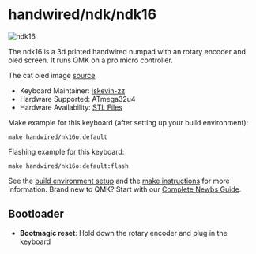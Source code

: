 # handwired/ndk/ndk16

![ndk16](https://github.com/itskevin-zz/ndk-keyboards/assets/7293885/739dfeeb-6cf0-4c67-9100-5f9a37c662bf)

The ndk16 is a 3d printed handwired numpad with an rotary encoder and oled screen. It runs QMK on a pro micro controller.

The cat oled image [source](https://github.com/codeyfrommars/Gamepad).

* Keyboard Maintainer: [iskevin-zz](https://github.com/itskevin-zz)
* Hardware Supported: ATmega32u4
* Hardware Availability: [STL Files](https://github.com/itskevin-zz/ndk-keyboards/tree/master/ndk16)

Make example for this keyboard (after setting up your build environment):

    make handwired/nk16o:default

Flashing example for this keyboard:

    make handwired/nk16o:default:flash

See the [build environment setup](https://docs.qmk.fm/#/getting_started_build_tools) and the [make instructions](https://docs.qmk.fm/#/getting_started_make_guide) for more information. Brand new to QMK? Start with our [Complete Newbs Guide](https://docs.qmk.fm/#/newbs).

## Bootloader

* **Bootmagic reset**: Hold down the rotary encoder and plug in the keyboard
